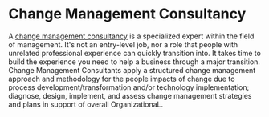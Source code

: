 # Change Management Consultancy
A [change management consultancy](https://tratechconsulting.co.uk/) is a specialized expert within the field of management. It's not an entry-level job, nor a role that people with unrelated professional experience can quickly transition into. It takes time to build the experience you need to help a business through a major transition.
Change Management Consultants apply a structured change management approach and methodology for the people impacts of change due to process development/transformation and/or technology implementation; diagnose, design, implement, and assess change management strategies and plans in support of overall OrganizationaL.
